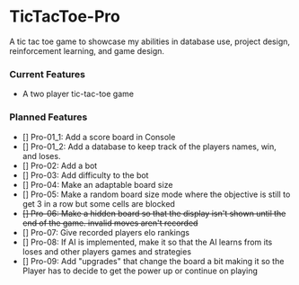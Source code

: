 # TicTacToe-Pro

A tic tac toe game to showcase my abilities in database use, project design, reinforcement learning, and game design.

### Current Features
- A two player tic-tac-toe game

### Planned Features
- [] Pro-01_1: Add a score board in Console
- [] Pro-01_2: Add a database to keep track of the players names, win, and loses.
- [] Pro-02: Add a bot
- [] Pro-03: Add difficulty to the bot
- [] Pro-04: Make an adaptable board size
- [] Pro-05: Make a random board size mode where the objective is still to get 3 in a row but some cells are blocked
- ~~[] Pro-06: Make a hidden board so that the display isn't shown until the end of the game. invalid moves aren't recorded~~
- [] Pro-07: Give recorded players elo rankings
- [] Pro-08: If AI is implemented, make it so that the AI learns from its loses and other players games and strategies
- [] Pro-09: Add "upgrades" that change the board a bit making it so the Player has to decide to get the power up or continue on playing
